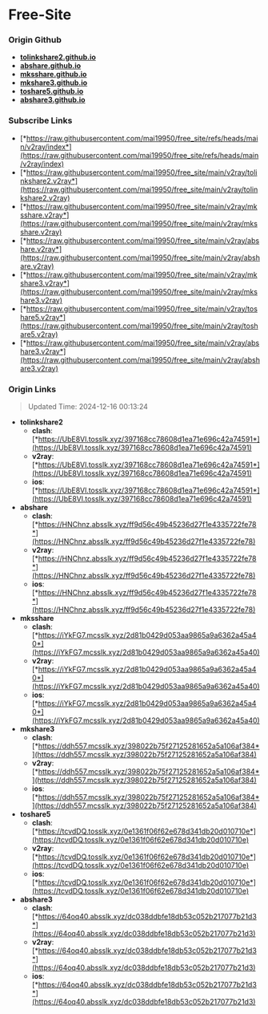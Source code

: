 # Free-Site

### Origin Github

- [**tolinkshare2.github.io**](https://github.com/tolinkshare2/tolinkshare2.github.io)
- [**abshare.github.io**](https://github.com/abshare/abshare.github.io)
- [**mksshare.github.io**](https://github.com/mksshare/mksshare.github.io)
- [**mkshare3.github.io**](https://github.com/mkshare3/mkshare3.github.io)
- [**toshare5.github.io**](https://github.com/toshare5/toshare5.github.io)
- [**abshare3.github.io**](https://github.com/abshare3/abshare3.github.io)

### Subscribe Links

- [*https://raw.githubusercontent.com/mai19950/free_site/refs/heads/main/v2ray/index*](https://raw.githubusercontent.com/mai19950/free_site/refs/heads/main/v2ray/index)
- [*https://raw.githubusercontent.com/mai19950/free_site/main/v2ray/tolinkshare2.v2ray*](https://raw.githubusercontent.com/mai19950/free_site/main/v2ray/tolinkshare2.v2ray)
- [*https://raw.githubusercontent.com/mai19950/free_site/main/v2ray/mksshare.v2ray*](https://raw.githubusercontent.com/mai19950/free_site/main/v2ray/mksshare.v2ray)
- [*https://raw.githubusercontent.com/mai19950/free_site/main/v2ray/abshare.v2ray*](https://raw.githubusercontent.com/mai19950/free_site/main/v2ray/abshare.v2ray)
- [*https://raw.githubusercontent.com/mai19950/free_site/main/v2ray/mkshare3.v2ray*](https://raw.githubusercontent.com/mai19950/free_site/main/v2ray/mkshare3.v2ray)
- [*https://raw.githubusercontent.com/mai19950/free_site/main/v2ray/toshare5.v2ray*](https://raw.githubusercontent.com/mai19950/free_site/main/v2ray/toshare5.v2ray)
- [*https://raw.githubusercontent.com/mai19950/free_site/main/v2ray/abshare3.v2ray*](https://raw.githubusercontent.com/mai19950/free_site/main/v2ray/abshare3.v2ray)

### Origin Links

> Updated Time: 2024-12-16 00:13:24

- **tolinkshare2**
  - **clash**: [*https://UbE8Vl.tosslk.xyz/397168cc78608d1ea71e696c42a74591*](https://UbE8Vl.tosslk.xyz/397168cc78608d1ea71e696c42a74591)
  - **v2ray**: [*https://UbE8Vl.tosslk.xyz/397168cc78608d1ea71e696c42a74591*](https://UbE8Vl.tosslk.xyz/397168cc78608d1ea71e696c42a74591)
  - **ios**: [*https://UbE8Vl.tosslk.xyz/397168cc78608d1ea71e696c42a74591*](https://UbE8Vl.tosslk.xyz/397168cc78608d1ea71e696c42a74591)
- **abshare**
  - **clash**: [*https://HNChnz.absslk.xyz/ff9d56c49b45236d27f1e4335722fe78*](https://HNChnz.absslk.xyz/ff9d56c49b45236d27f1e4335722fe78)
  - **v2ray**: [*https://HNChnz.absslk.xyz/ff9d56c49b45236d27f1e4335722fe78*](https://HNChnz.absslk.xyz/ff9d56c49b45236d27f1e4335722fe78)
  - **ios**: [*https://HNChnz.absslk.xyz/ff9d56c49b45236d27f1e4335722fe78*](https://HNChnz.absslk.xyz/ff9d56c49b45236d27f1e4335722fe78)
- **mksshare**
  - **clash**: [*https://iYkFG7.mcsslk.xyz/2d81b0429d053aa9865a9a6362a45a40*](https://iYkFG7.mcsslk.xyz/2d81b0429d053aa9865a9a6362a45a40)
  - **v2ray**: [*https://iYkFG7.mcsslk.xyz/2d81b0429d053aa9865a9a6362a45a40*](https://iYkFG7.mcsslk.xyz/2d81b0429d053aa9865a9a6362a45a40)
  - **ios**: [*https://iYkFG7.mcsslk.xyz/2d81b0429d053aa9865a9a6362a45a40*](https://iYkFG7.mcsslk.xyz/2d81b0429d053aa9865a9a6362a45a40)
- **mkshare3**
  - **clash**: [*https://ddh557.mcsslk.xyz/398022b75f27125281652a5a106af384*](https://ddh557.mcsslk.xyz/398022b75f27125281652a5a106af384)
  - **v2ray**: [*https://ddh557.mcsslk.xyz/398022b75f27125281652a5a106af384*](https://ddh557.mcsslk.xyz/398022b75f27125281652a5a106af384)
  - **ios**: [*https://ddh557.mcsslk.xyz/398022b75f27125281652a5a106af384*](https://ddh557.mcsslk.xyz/398022b75f27125281652a5a106af384)
- **toshare5**
  - **clash**: [*https://tcvdDQ.tosslk.xyz/0e1361f06f62e678d341db20d010710e*](https://tcvdDQ.tosslk.xyz/0e1361f06f62e678d341db20d010710e)
  - **v2ray**: [*https://tcvdDQ.tosslk.xyz/0e1361f06f62e678d341db20d010710e*](https://tcvdDQ.tosslk.xyz/0e1361f06f62e678d341db20d010710e)
  - **ios**: [*https://tcvdDQ.tosslk.xyz/0e1361f06f62e678d341db20d010710e*](https://tcvdDQ.tosslk.xyz/0e1361f06f62e678d341db20d010710e)
- **abshare3**
  - **clash**: [*https://64oq40.absslk.xyz/dc038ddbfe18db53c052b217077b21d3*](https://64oq40.absslk.xyz/dc038ddbfe18db53c052b217077b21d3)
  - **v2ray**: [*https://64oq40.absslk.xyz/dc038ddbfe18db53c052b217077b21d3*](https://64oq40.absslk.xyz/dc038ddbfe18db53c052b217077b21d3)
  - **ios**: [*https://64oq40.absslk.xyz/dc038ddbfe18db53c052b217077b21d3*](https://64oq40.absslk.xyz/dc038ddbfe18db53c052b217077b21d3)
